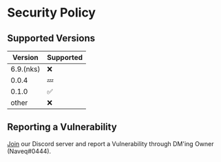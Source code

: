 # Security Policy

## Supported Versions

| Version   | Supported          |
| -------   | ------------------ |
| 6.9.(nks) | :x:                |
| 0.0.4     | :zzz:              |
| 0.1.0     | :white_check_mark: |
| other     | :x:                |

## Reporting a Vulnerability

[Join](https://cheatpack.glitch.me/discord) our Discord server and report a Vulnerability through DM'ing Owner (Naveq#0444).
